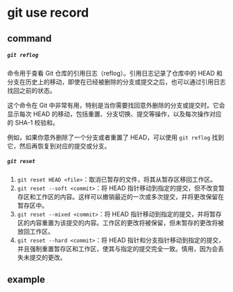 # git use record

## command

##### `git reflog` 

命令用于查看 Git 仓库的引用日志（reflog）。引用日志记录了仓库中的 HEAD 和分支在历史上的移动，即使在已经被删除的分支或提交之后，也可以通过引用日志找回之前的状态。

这个命令在 Git 中非常有用，特别是当你需要找回意外删除的分支或提交时。它会显示每次 HEAD 的移动，包括重置、分支切换、提交等操作，以及每次操作对应的 SHA-1 校验和。

例如，如果你意外删除了一个分支或者重置了 HEAD，可以使用 `git reflog` 找到它，然后再恢复到对应的提交或分支。

##### `git reset`

1. `git reset HEAD <file>`：取消已暂存的文件，将其从暂存区移回工作区。
2. `git reset --soft <commit>`：将 HEAD 指针移动到指定的提交，但不改变暂存区和工作区的内容。这样可以撤销最近的一次或多次提交，并将更改保留在暂存区中。
3. `git reset --mixed <commit>`：将 HEAD 指针移动到指定的提交，并将暂存区的内容重置为该提交的内容。工作区的更改将被保留，但未暂存的更改将被放回工作区。
4. `git reset --hard <commit>`：将 HEAD 指针和分支指针移动到指定的提交，并且强制重置暂存区和工作区，使其与指定的提交完全一致。慎用，因为会丢失未提交的更改。



## example

